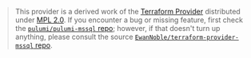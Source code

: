 > This provider is a derived work of the [Terraform Provider](https://github.com/EwanNoble/terraform-provider-mssql)
> distributed under [MPL 2.0](https://www.mozilla.org/en-US/MPL/2.0/). If you encounter a bug or missing feature,
> first check the [`pulumi/pulumi-mssql` repo](https://github.com/pulumi/pulumi-mssql/issues); however, if that doesn't turn up anything,
> please consult the source [`EwanNoble/terraform-provider-mssql` repo](https://github.com/EwanNoble/terraform-provider-mssql/issues).
